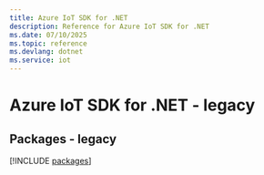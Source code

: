 ```yaml
---
title: Azure IoT SDK for .NET
description: Reference for Azure IoT SDK for .NET
ms.date: 07/10/2025
ms.topic: reference
ms.devlang: dotnet
ms.service: iot
---
```

# Azure IoT SDK for .NET - legacy
## Packages - legacy
[!INCLUDE [packages](iot-index.md)]